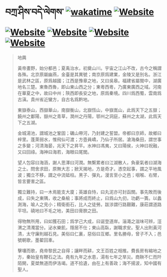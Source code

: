 # བཀྲ་ཤིས་བདེ་ལེགས་	[![wakatime](https://wakatime.com/badge/user/5043ee4a-e361-4607-9d47-d557f2005d05.svg)](https://wakatime.com/@5043ee4a-e361-4607-9d47-d557f2005d05)	[![Website](https://img.shields.io/website?label=&up_color=orange&up_message=Tianchi&url=https%3A%2F%2Fshields.io)](https://tianchi.aliyun.com/home/science/scienceDetail?userId=1095279182618)	[![Website](https://img.shields.io/website?label=&up_color=green&up_message=Yuque&url=https%3A%2F%2Fshields.io)](https://www.yuque.com/ivanaxu)	[![Website](https://img.shields.io/website?label=&up_color=yellow&up_message=Leetcode&url=https%3A%2F%2Fshields.io)](https://leetcode.cn/u/ivanaxu)	[![Website](https://img.shields.io/website?label=&up_color=violet&up_message=AIstudio&url=https%3A%2F%2Fshields.io)](https://aistudio.baidu.com/aistudio/personalcenter/thirdview/979775)	[![Website](https://img.shields.io/website?label=&up_color=red&up_message=Gitee&url=https%3A%2F%2Fshields.io)](https://gitee.com/IvanaXu)
> 地輿
> 
> 黃帝畫野，始分都邑；夏禹治水，初奠山川。宇宙之江山不改，古今之稱謂各殊。北京原屬幽燕，金臺是其異號；南京原爲建業，金陵又是別名。浙江是武林之區，原爲越國；江西是豫章之地，又曰吳皋。福建省屬閩中，湖廣地名三楚。東魯西魯，即山東山西之分；東粵西粵，乃廣東廣西之域。河南在華夏之中，故曰中州；陝西即長安之地，原爲秦境。四川爲西蜀，雲南爲古滇。貴州省近蠻方，自古名爲黔地。
> 
> 東嶽泰山，西嶽華山，南嶽衡山，北嶽恆山，中嶽嵩山，此爲天下之五嶽；饒州之鄱陽，嶽州之青草，潤州之丹陽，鄂州之洞庭，蘇州之太湖，此爲天下之五湖。
> 
> 金城湯池，謂城池之鞏固；礪山帶河，乃封建之誓盟。帝都曰京師，故鄉曰梓里。蓬萊弱水，惟飛仙可渡；方壺員嶠，乃仙子所居。滄海桑田，謂世事之多變；河清海晏，兆天下之昇平。水神曰馮夷，又曰陽侯，火神曰祝融，又曰回祿。海神曰海若，海眼曰尾閭。
> 
> 望人包容曰海涵，謝人思澤曰河潤。無繫累者曰江湖散人，負豪氣者曰湖海之士。問舍求田，原無大志；掀天揭地，方是奇才。憑空起事，謂之平地風波；獨立不移，謂之中流砥柱。黑子、彈丸，漫言至小之邑；咽喉、右臂，皆言要害之區。
> 
> 獨立難持，曰一木焉能支大廈；英雄自恃，曰丸泥亦可封函關。事先敗而後成，曰失之東隅，收之桑榆；事將成而終止，曰爲山九仞，功虧一簣。以蠡測海，喻人之見小；精衛銜石，比人之徒勞。跋涉謂行路艱難，康莊謂道路平坦。磽地曰不毛之地，美田曰膏腴之田。
> 
> 得物無所用，曰如獲石田；爲学己大成，曰诞登道岸。淄澠之滋味可辨，涇渭之清濁當分。泌水樂飢，隱居不仕；東山高臥，謝職求安。聖人出則黃河清，太守廉則越石見。美俗曰仁裏，惡俗曰互鄉。里名勝母，曾子不入；邑號朝歌，墨翟回車。
> 
> 擊壤而歌，堯帝黎民之自得；讓畔而耕，文王百姓之相推。費長房有縮地之方，秦始皇有鞭石之法。堯有九年之水患，湯有七年之旱災。商鞅不仁而阡陌開，夏桀無道而伊洛竭。道不拾遺，由在上有善政；海不揚波，知中國有聖人。
>
